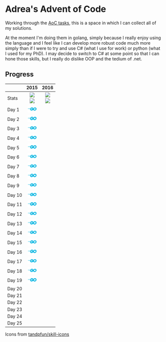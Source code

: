 # Adrea's Advent of Code

Working through the [AoC tasks](https://adventofcode.com), this is a space in which I can collect all of my solutions. 

At the moment I'm doing them in golang, simply because I really enjoy using the language and I feel like I can develop more robust code much more simply than if I were to try and use C# (what I use for work) or python (what I used for my PhD). I may decide to switch to C# at some point so that I can hone those skills, but I really do dislike OOP and the tedium of .net.

## Progress


| | 2015 | 2016 |
|:- |:-:|:-: |
| Stats | ![](https://img.shields.io/badge/stars%20(2015)%20⭐-0-yellow)<br/>![](https://img.shields.io/badge/days%20(2015)-0-red) | ![](https://img.shields.io/badge/stars%20(2016)%20⭐-0-yellow)<br/>![](https://img.shields.io/badge/days%20(2016)-0-red) | 
| Day 1 | <a href="2015/01/README.md"><img src="icons/golang.svg" alt="GoLang" style="width:2em;"></a> | |
| Day 2 | <a href="2015/02/README.md"><img src="icons/golang.svg" alt="GoLang" style="width:2em;"></a> | |
| Day 3 | <a href="2015/03/README.md"><img src="icons/golang.svg" alt="GoLang" style="width:2em;"></a> | |
| Day 4 | <a href="2015/04/README.md"><img src="icons/golang.svg" alt="GoLang" style="width:2em;"></a> | |
| Day 5 | <a href="2015/05/README.md"><img src="icons/golang.svg" alt="GoLang" style="width:2em;"></a> | |
| Day 6 | <a href="2015/06/README.md"><img src="icons/golang.svg" alt="GoLang" style="width:2em;"></a> | |
| Day 7 | <a href="2015/07/README.md"><img src="icons/golang.svg" alt="GoLang" style="width:2em;"></a> | |
| Day 8 | <a href="2015/08/README.md"><img src="icons/golang.svg" alt="GoLang" style="width:2em;"></a> | |
| Day 9 | <a href="2015/09/README.md"><img src="icons/golang.svg" alt="GoLang" style="width:2em;"></a> | |
| Day 10 | <a href="2015/10/README.md"><img src="icons/golang.svg" alt="GoLang" style="width:2em;"></a> | |
| Day 11 | <a href="2015/11/README.md"><img src="icons/golang.svg" alt="GoLang" style="width:2em;"></a> | |
| Day 12 | <a href="2015/12/README.md"><img src="icons/golang.svg" alt="GoLang" style="width:2em;"></a> | |
| Day 13 | <a href="2015/13/README.md"><img src="icons/golang.svg" alt="GoLang" style="width:2em;"></a> | |
| Day 14 | <a href="2015/14/README.md"><img src="icons/golang.svg" alt="GoLang" style="width:2em;"></a> | |
| Day 15 | <a href="2015/15/README.md"><img src="icons/golang.svg" alt="GoLang" style="width:2em;"></a> | |
| Day 16 | <a href="2015/16/README.md"><img src="icons/golang.svg" alt="GoLang" style="width:2em;"></a> | |
| Day 17 | <a href="2015/17/README.md"><img src="icons/golang.svg" alt="GoLang" style="width:2em;"></a> | |
| Day 18 | <a href="2015/18/README.md"><img src="icons/golang.svg" alt="GoLang" style="width:2em;"></a> | |
| Day 19 | <a href="2015/19/README.md"><img src="icons/golang.svg" alt="GoLang" style="width:2em;"></a> | |
| Day 20 |  | |
| Day 21 |  | |
| Day 22 |  | |
| Day 23 |  | |
| Day 24 |  | |
| Day 25 |  | |

Icons from [tandpfun/skill-icons](https://github.com/tandpfun/skill-icons)